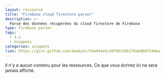 ```yaml
---
layout: ressource
title: "Firebase cloud firestore parser"
description: >-
  Parse des données récupérées du cloud firestore de Firebase
type: Firebase parser
tags:
  - 3.2
  - Snippets
categories: snippets
lien: https://gist.github.com/deakcor/5da044e5ca979dc58b176ab40df34d4a
---
```


Il n'y a aucun contenu pour les ressources.
Ce que vous écrirez ici ne sera jamais affiché.

